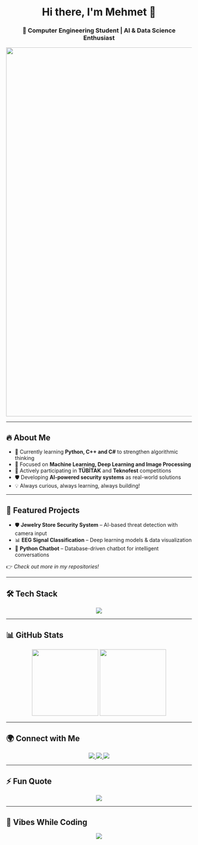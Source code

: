 <!-- PROFIL HEADER -->
<h1 align="center">Hi there, I'm Mehmet 👋</h1>
<h3 align="center">🚀 Computer Engineering Student | AI & Data Science Enthusiast</h3>

<!-- ANIMATED GIF -->
<p align="center">
  <img src="https://lh3.googleusercontent.com/GPEgTGtxfGAlk2Wrr2Vn5lu59qSoOfdlWAgjLeJtoELTdkjoKKQ6f5GNxvPpbW6dLvzdh1Ewu0TEmOUSD9jASyb82ibiH6YPKsUEmLQbmrOTbe1G9Qha2Yc8Epr7FAC8-9LFEqRJO8JeqTeNA9_YimU" width="1000"/>
</p>

---

## 🔥 About Me
- 🌱 Currently learning **Python, C++ and C#** to strengthen algorithmic thinking  
- 🤖 Focused on **Machine Learning, Deep Learning and Image Processing**  
- 🎯 Actively participating in **TÜBİTAK** and **Teknofest** competitions  
- 🛡 Developing **AI-powered security systems** as real-world solutions  
- 💡 Always curious, always learning, always building!  

---

## 🚀 Featured Projects
- 🛡 **Jewelry Store Security System** – AI-based threat detection with camera input  
- 📊 **EEG Signal Classification** – Deep learning models & data visualization  
- 🤖 **Python Chatbot** – Database-driven chatbot for intelligent conversations  

👉 *Check out more in my repositories!*  

---

## 🛠 Tech Stack
<p align="center">
  <img src="https://skillicons.dev/icons?i=python,cpp,cs,mysql,sqlite,opencv,tensorflow,pytorch,git,github,vscode&perline=6" />
</p>

---

## 📊 GitHub Stats
<p align="center">
  <img src="https://github-readme-stats.vercel.app/api?username=Mers4596&show_icons=true&theme=radical" height="180"/>
  <img src="https://github-readme-stats.vercel.app/api/top-langs/?username=Mers4596&layout=compact&theme=radical" height="180"/>
</p>

---

## 🌍 Connect with Me
<p align="center">
  <a href="https://www.linkedin.com/in/mehmet-ersolak-b06779330/">
    <img src="https://img.shields.io/badge/LinkedIn-0077B5?style=for-the-badge&logo=linkedin&logoColor=white"/>
  </a>
  <a href="https://medium.com/@Mehmeters38">
    <img src="https://img.shields.io/badge/Medium-12100E?style=for-the-badge&logo=medium&logoColor=white"/>
  </a>
  <a href="mailto:mehmetersolak68@gmail.com">
    <img src="https://img.shields.io/badge/Email-D14836?style=for-the-badge&logo=gmail&logoColor=white"/>
  </a>
</p>

---

## ⚡ Fun Quote
<p align="center">
  <img src="https://quotes-github-readme.vercel.app/api?type=horizontal&theme=radical"/>
</p>

---

## 🎵 Vibes While Coding
<p align="center">
  <img src="https://spotify-github-profile.vercel.app/api/view?uid=31npv5l4dkq3ywk4dkfl7mlym3oq&cover_image=true&theme=default&show_offline=false&background_color=121212&interchange=false"/>
</p>
